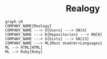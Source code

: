<h1 align="center">Realogy</h1>

```mermaid
graph LR
COMPANY_NAME{Realogy}
COMPANY_NAME ---> U{Users} ---> UN[4]
COMPANY_NAME ---> R{Repositories} ---> RN[8]
COMPANY_NAME ---> G{Gists} ---> GN[23]
COMPANY_NAME ---> ML{Most Used<br>Languages}
ML --> HTML[HTML]
ML --> Ruby[Ruby]
```
